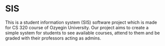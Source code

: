 # SIS
This is a student information system (SIS) software project which is made for CS 320 course of Ozyegin University.  Our project aims to  create a simple system for students to see available courses, attend to them and be graded with their professors acting as admins.
